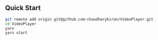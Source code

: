 ## Quick Start
```bash
git remote add origin git@github.com:chaudharykiran/VideoPlayer.git
cd VideoPlayer 
yarn
yarn start
```